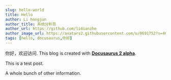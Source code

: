 ```yaml
---
slug: hello-world
title: Hello
author: Li hongjun  
author_title: 系统分析员
author_url: https://github.com/lidianzhe
author_image_url: https://avatars2.githubusercontent.com/u/8691752?s=460&u=ae163b03472c018d32cb9197dc673a657d7f45e5&v=4
tags: [hello, docusaurus,你好]
---
```


你好，欢迎访问. This blog is created with [**Docusaurus 2 alpha**](https://v2.docusaurus.io/).

<!--truncate-->

This is a test post.

A whole bunch of other information.
